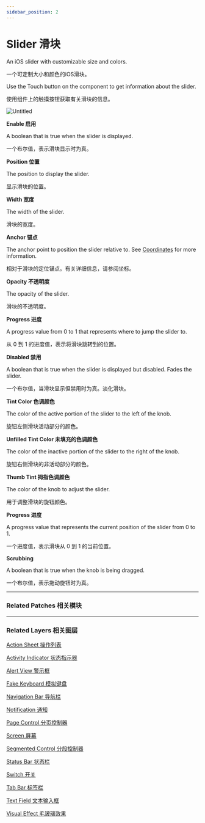 ```yaml
---
sidebar_position: 2
---
```


# Slider 滑块

An iOS slider with customizable size and colors.

一个可定制大小和颜色的iOS滑块。

Use the Touch button on the component to get information about the slider.

使用组件上的触摸按钮获取有关滑块的信息。

![Untitled](https://s3.us-west-2.amazonaws.com/secure.notion-static.com/1db7f6a7-79d4-4418-bf08-8a0d5137076e/Untitled.png?X-Amz-Algorithm=AWS4-HMAC-SHA256&X-Amz-Content-Sha256=UNSIGNED-PAYLOAD&X-Amz-Credential=AKIAT73L2G45EIPT3X45%2F20220602%2Fus-west-2%2Fs3%2Faws4_request&X-Amz-Date=20220602T190829Z&X-Amz-Expires=86400&X-Amz-Signature=8e2868b17bc505eb3e3f1f611f58f570393ff1382cb7c669ccb7043022a96de7&X-Amz-SignedHeaders=host&response-content-disposition=filename%20%3D%22Untitled.png%22&x-id=GetObject)

**Enable 启用**

A boolean that is true when the slider is displayed.

一个布尔值，表示滑块显示时为真。

**Position 位置**

The position to display the slider.

显示滑块的位置。

**Width 宽度**

The width of the slider.

滑块的宽度。

**Anchor 锚点**

The anchor point to position the slider relative to. See [Coordinates](https://www.notion.so/Coordinates-bd835085db7c48e49e00a66e5e44caf2) for more information.

相对于滑块的定位锚点。有关详细信息，请参阅坐标。

**Opacity 不透明度**

The opacity of the slider.

滑块的不透明度。

**Progress 进度**

A progress value from 0 to 1 that represents where to jump the slider to.

从 0 到 1 的进度值，表示将滑块跳转到的位置。

**Disabled 禁用**

A boolean that is true when the slider is displayed but disabled. Fades the slider.

一个布尔值，当滑块显示但禁用时为真。淡化滑块。

**Tint Color 色调颜色**

The color of the active portion of the slider to the left of the knob.

旋钮左侧滑块活动部分的颜色。

**Unfilled Tint Color 未填充的色调颜色**

The color of the inactive portion of the slider to the right of the knob.

旋钮右侧滑块的非活动部分的颜色。

**Thumb Tint 拇指色调颜色**

The color of the knob to adjust the slider.

用于调整滑块的旋钮颜色。

**Progress 进度**

A progress value that represents the current position of the slider from 0 to 1.

一个进度值，表示滑块从 0 到 1 的当前位置。

**Scrubbing**

A boolean that is true when the knob is being dragged.

一个布尔值，表示拖动旋钮时为真。

------

### Related Patches 相关模块

------

### Related Layers 相关图层

[Action Sheet 操作列表](https://www.notion.so/Action-Sheet-925afa64e9fa42a5b2a9374fb41f8dbc)

[Activity Indicator 状态指示器](https://www.notion.so/Activity-Indicator-98b85e24705347b1bc147511e19aca54)

[Alert View 警示框](https://www.notion.so/Alert-View-a05a8e1476e543919ccf453585ce8850)

[Fake Keyboard 模拟键盘](https://www.notion.so/Fake-Keyboard-bf839e8038924161b2ca5b401ebc6faf)

[Navigation Bar 导航栏](https://www.notion.so/Navigation-Bar-2465c6dafddd4a6baeef32d390b015d3)

[Notification 通知](https://www.notion.so/Notification-093ed757b8764a1c936d4c12d632fde7)

[Page Control 分页控制器](https://www.notion.so/Page-Control-b89791a9a0334256b622a5afacfe80ca)

[Screen 屏幕](https://www.notion.so/Screen-4c35850047fb4f6db41a03ffa66007a4)

[Segmented Control 分段控制器](https://www.notion.so/Segmented-Control-b1867e80759140748500b210f18f90e5)

[Status Bar 状态栏](https://www.notion.so/Status-Bar-5aec10025d1b402f83d61811505d89c0)

[Switch 开关](https://www.notion.so/Switch-8e35180bcd1747a282e0b12af1095015)

[Tab Bar 标签栏](https://www.notion.so/Tab-Bar-12b5f2f77b1a42688677f942a9f1a2e7)

[Text Field 文本输入框](https://www.notion.so/Text-Field-35f7f23e5f714582ab1c7d7af511281b)

[Visual Effect 毛玻璃效果](https://www.notion.so/Visual-Effect-4df6115644d141dab240ae1a8f882c66)
